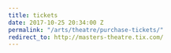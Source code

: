 ```yaml
---
title: tickets
date: 2017-10-25 20:34:00 Z
permalink: "/arts/theatre/purchase-tickets/"
redirect_to: http://masters-theatre.tix.com/
---
```


